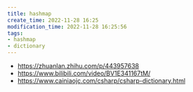 ```yaml
---
title: hashmap
create_time: 2022-11-28 16:25
modification_time: 2022-11-28 16:25:56
tags:
- hashmap
- dictionary
---
```


* https://zhuanlan.zhihu.com/p/443957638
* https://www.bilibili.com/video/BV1E341167tM/
* https://www.cainiaojc.com/csharp/csharp-dictionary.html